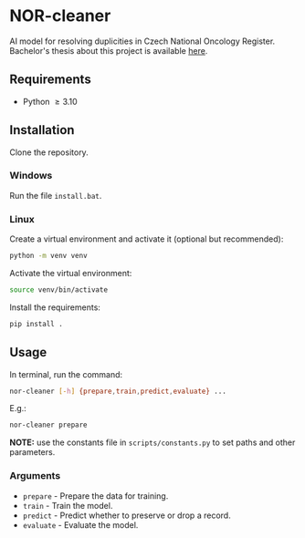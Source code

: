 # NOR-cleaner
AI model for resolving duplicities in Czech National Oncology Register.
Bachelor's thesis about this project is available [here](https://is.muni.cz/th/lkudy/development_of_data_deduplication_model_nor.pdf).

## Requirements
- Python $\ge 3.10$

## Installation
Clone the repository.

### Windows
Run the file `install.bat`.

### Linux
Create a virtual environment and activate it (optional but recommended):
```bash
python -m venv venv
```

Activate the virtual environment:
```bash
source venv/bin/activate
```

Install the requirements:
```bash
pip install .
```

## Usage

In terminal, run the command:
```bash
nor-cleaner [-h] {prepare,train,predict,evaluate} ...
```

E.g.:
```bash
nor-cleaner prepare
```

**NOTE:** use the constants file in `scripts/constants.py` to set paths and other parameters.

### Arguments
- `prepare` - Prepare the data for training.
- `train` - Train the model.
- `predict` - Predict whether to preserve or drop a record.
- `evaluate` - Evaluate the model.
